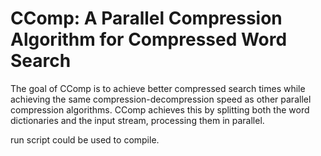 # CComp: A Parallel Compression Algorithm for Compressed Word Search
The goal of CComp is to achieve better compressed search times while achieving the same compression-decompression speed as other parallel compression algorithms. CComp achieves this by splitting both the word dictionaries and the input stream, processing them in parallel.

run script could be used to compile. 
